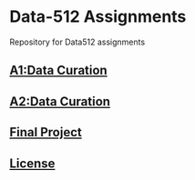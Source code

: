# Data-512 Assignments
Repository for Data512 assignments

## [A1:Data Curation](./data-512-a1)

## [A2:Data Curation](./data-512-a2)

## [Final Project](./data-512-project)

## [License](./LICENSE)
